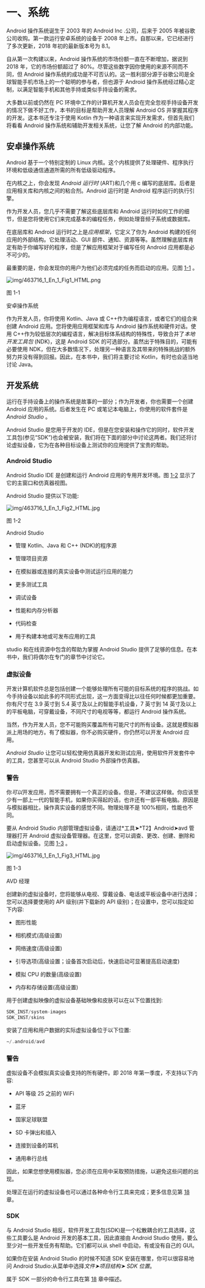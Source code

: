 # 一、系统

Android 操作系统诞生于 2003 年的 Android Inc .公司，后来于 2005 年被谷歌公司收购。第一款运行安卓系统的设备于 2008 年上市。自那以来，它已经进行了多次更新，2018 年初的最新版本号为 8.1。

自从第一次构建以来，Android 操作系统的市场份额一直在不断增加，据说到 2018 年，它的市场份额超过了 80%。尽管这些数字因你使用的来源不同而不同，但 Android 操作系统的成功是不可否认的。这一胜利部分源于谷歌公司是全球智能手机市场上的一个聪明的参与者，但也源于 Android 操作系统经过精心定制，以满足智能手机和其他手持或类似手持设备的需求。

大多数以前或仍然在 PC 环境中工作的计算机开发人员会在完全忽视手持设备开发的情况下做不好工作，本书的目标是帮助开发人员理解 Android OS 并掌握其程序的开发。这本书还专注于使用 Kotlin 作为一种语言来实现开发需求，但首先我们将看看 Android 操作系统和辅助开发相关系统，让您了解 Android 的内部功能。

## 安卓操作系统

Android 基于一个特别定制的 Linux 内核。这个内核提供了处理硬件、程序执行环境和低级通信通道所需的所有低级驱动程序。

在内核之上，你会发现 *Android 运行时* (ART)和几个用 c 编写的底层库。后者是应用相关库和内核之间的粘合剂。Android 运行时是 Android 程序运行的执行引擎。

作为开发人员，您几乎不需要了解这些底层库和 Android 运行时如何工作的细节，但是您将使用它们来完成基本的编程任务，例如处理音频子系统或数据库。

在底层库和 Android 运行时之上是*应用框架*，它定义了你为 Android 构建的任何应用的外部结构。它处理活动、GUI 部件、通知、资源等等。虽然理解底层库肯定有助于你编写好的程序，但是了解应用框架对于编写任何 Android 应用都是必不可少的。

最重要的是，你会发现你的用户为他们必须完成的任务而启动的应用。见图 [1-1](#Fig1) 。

![img/463716_1_En_1_Fig1_HTML.png](img/463716_1_En_1_Fig1_HTML.png)

图 1-1

安卓操作系统

作为开发人员，你将使用 Kotlin、Java 或 C++作为编程语言，或者它们的组合来创建 Android 应用。您将使用应用框架和库与 Android 操作系统和硬件对话。使用 C++作为较低层次的编程语言，解决目标体系结构的特殊性，导致合并了*本地开发工具包* (NDK)，这是 Android SDK 的可选部分。虽然出于特殊目的，可能有必要使用 NDK，但在大多数情况下，处理另一种语言及其带来的特殊挑战的额外努力并没有得到回报。因此，在本书中，我们将主要讨论 Kotlin，有时也会适当地讨论 Java。

## 开发系统

运行在手持设备上的操作系统是故事的一部分；作为开发者，你也需要一个创建 Android 应用的系统。后者发生在 PC 或笔记本电脑上，你使用的软件套件是 *Android Studio* 。

Android Studio 是您用于开发的 IDE，但是在您安装和操作它的同时，软件开发工具包(参见“SDK”)也会被安装，我们将在下面的部分中讨论这两者。我们还将讨论虚拟设备，它为在各种目标设备上测试你的应用提供了宝贵的帮助。

### Android Studio

Android Studio IDE 是创建和运行 Android 应用的专用开发环境。图 [1-2](#Fig2) 显示了它的主窗口和仿真器视图。

Android Studio 提供以下功能:

![img/463716_1_En_1_Fig2_HTML.jpg](img/463716_1_En_1_Fig2_HTML.jpg)

图 1-2

Android Studio

*   管理 Kotlin、Java 和 C++ (NDK)的程序源

*   管理项目资源

*   在模拟器或连接的真实设备中测试运行应用的能力

*   更多测试工具

*   调试设备

*   性能和内存分析器

*   代码检查

*   用于构建本地或可发布应用的工具

studio 和在线资源中包含的帮助为掌握 Android Studio 提供了足够的信息。在本书中，我们将偶尔在专门的章节中讨论它。

### 虚拟设备

开发计算机软件总是包括创建一个能够处理所有可能的目标系统的程序的挑战。如今手持设备以如此多的不同形式出现，这一方面变得比以往任何时候都更加重要。你有尺寸在 3.9 英寸到 5.4 英寸及以上的智能手机设备，7 英寸到 14 英寸及以上的平板电脑，可穿戴设备，不同尺寸的电视等等，都运行 Android 操作系统。

当然，作为开发人员，您不可能购买覆盖所有可能尺寸的所有设备。这就是模拟器派上用场的地方。有了模拟器，你不必购买硬件，你仍然可以开发 Android 应用。

*Android Studio* 让您可以轻松使用仿真器开发和测试应用，使用软件开发套件中的工具，您甚至可以从 Android Studio 外部操作仿真器。

### 警告

你*可以*开发应用，而不需要拥有一个真正的设备。但是，不建议这样做。你应该至少有一部上一代的智能手机，如果你买得起的话，也许还有一部平板电脑。原因是与模拟器相比，操作真实设备的感觉不同。物理处理不是 100%相同，性能也不同。

要从 Android Studio 内部管理虚拟设备，请通过*工具➤*T2】Android➤avd 管理器打开 Android 虚拟设备管理器。在这里，您可以调查、更改、创建、删除和启动虚拟设备。见图 [1-3](#Fig3) 。

![img/463716_1_En_1_Fig3_HTML.jpg](img/463716_1_En_1_Fig3_HTML.jpg)

图 1-3

AVD 经理

创建新的虚拟设备时，您将能够从电视、穿戴设备、电话或平板设备中进行选择；您可以选择要使用的 API 级别(并下载新的 API 级别)；在设置中，您可以指定如下内容:

*   图形性能

*   相机模式(高级设置)

*   网络速度(高级设置)

*   引导选项(高级设置；设备首次启动后，快速启动可显著提高启动速度)

*   模拟 CPU 的数量(高级设置)

*   内存和存储设置(高级设置)

用于创建虚拟映像的虚拟设备基础映像和皮肤可以在以下位置找到:

```kt
SDK_INST/system-images
SDK_INST/skins

```

安装了应用和用户数据的实际虚拟设备位于以下位置:

```kt
∼/.android/avd

```

### 警告

虚拟设备不会模拟真实设备支持的所有硬件。即 2018 年第一季度，不支持以下内容:

*   API 等级 25 之前的 WiFi

*   蓝牙

*   国家足球联盟

*   SD 卡弹出和插入

*   连接到设备的耳机

*   通用串行总线

因此，如果您想使用模拟器，您必须在应用中采取预防措施，以避免这些问题的出现。

处理正在运行的虚拟设备也可以通过各种命令行工具来完成；更多信息见第 [18](18.html) 章。

### SDK

与 Android Studio 相反，软件开发工具包(SDK)是一个松散耦合的工具选择，这些工具要么是 Android 开发的基本工具，因此直接由 Android Studio 使用，要么至少对一些开发任务有帮助。它们都可以从 shell 中启动，有或没有自己的 GUI。

如果你在安装 Android Studio 的时候不知道 SDK 安装在哪里，你可以很容易地问 Android Studio:从菜单中选择*文件➤项目结构➤ SDK 位置*。

属于 SDK 一部分的命令行工具在第 [18](18.html) 章中描述。